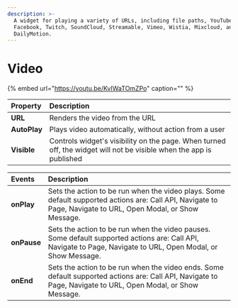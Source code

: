 ```yaml
---
description: >-
  A widget for playing a variety of URLs, including file paths, YouTube,
  Facebook, Twitch, SoundCloud, Streamable, Vimeo, Wistia, Mixcloud, and
  DailyMotion.
---
```


# Video

{% embed url="https://youtu.be/KvIWaTOmZPo" caption="" %}

| Property | Description |
| :--- | :--- |
| **URL** | Renders the video from the URL |
| **AutoPlay** | Plays video automatically, without action from a user |
| **Visible** | Controls widget's visibility on the page. When turned off, the widget will not be visible when the app is published |

| Events | Description |
| :--- | :--- |
| **onPlay** | Sets the action to be run when the video plays. Some default supported actions are: Call API, Navigate to Page, Navigate to URL, Open Modal, or Show Message. |
| **onPause** | Sets the action to be run when the video pauses. Some default supported actions are: Call API, Navigate to Page, Navigate to URL, Open Modal, or Show Message. |
| **onEnd** | Sets the action to be run when the video ends. Some default supported actions are: Call API, Navigate to Page, Navigate to URL, Open Modal, or Show Message. |

